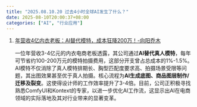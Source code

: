 ```yaml
---
title: "2025.08.10.20 过去4小时全球AI发生了什么？"
date: 2025-08-10T20:00:37+08:00
categories: ["AI", "行业应用"]
---
```


1.  [年营收4亿内衣老板：AI替代模特，成本狂降200万！-向阳乔木](https://x.com/vista8/status/1954482695645671526)

    一位年营收3-4亿元的内衣电商老板透露，其公司通过**AI替代真人模特**，每年可节省约100-200万元的模特拍摄费用，这部分开支曾占总成本的1%-1.5%。AI模特不仅消除了真人模特排期长、胸型匹配度要求高、拍摄场景受限等问题，其出图效果甚至优于真人拍摄。核心流程为**AI生成底图、商品图层制作/迁移及裂变**。这使得设计师的工作效率提升了3-4倍。目前，公司正积极寻找熟悉ComfyUI和Kontext的专家，以进一步优化AI工作流，这显示出AI在电商领域的实际落地及其对行业带来的显著变革。